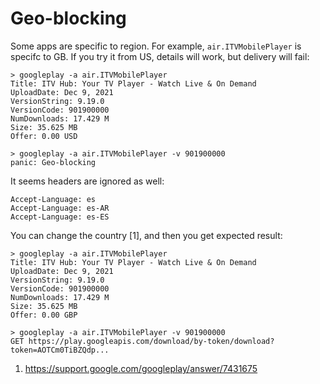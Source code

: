 # Geo-blocking

Some apps are specific to region. For example, `air.ITVMobilePlayer` is specifc
to GB. If you try it from US, details will work, but delivery will fail:

~~~
> googleplay -a air.ITVMobilePlayer
Title: ITV Hub: Your TV Player - Watch Live & On Demand
UploadDate: Dec 9, 2021
VersionString: 9.19.0
VersionCode: 901900000
NumDownloads: 17.429 M
Size: 35.625 MB
Offer: 0.00 USD

> googleplay -a air.ITVMobilePlayer -v 901900000
panic: Geo-blocking
~~~

It seems headers are ignored as well:

~~~
Accept-Language: es
Accept-Language: es-AR
Accept-Language: es-ES
~~~

You can change the country [1], and then you get expected result:

~~~
> googleplay -a air.ITVMobilePlayer
Title: ITV Hub: Your TV Player - Watch Live & On Demand
UploadDate: Dec 9, 2021
VersionString: 9.19.0
VersionCode: 901900000
NumDownloads: 17.429 M
Size: 35.625 MB
Offer: 0.00 GBP

> googleplay -a air.ITVMobilePlayer -v 901900000
GET https://play.googleapis.com/download/by-token/download?token=AOTCm0TiBZQdp...
~~~

1. https://support.google.com/googleplay/answer/7431675
